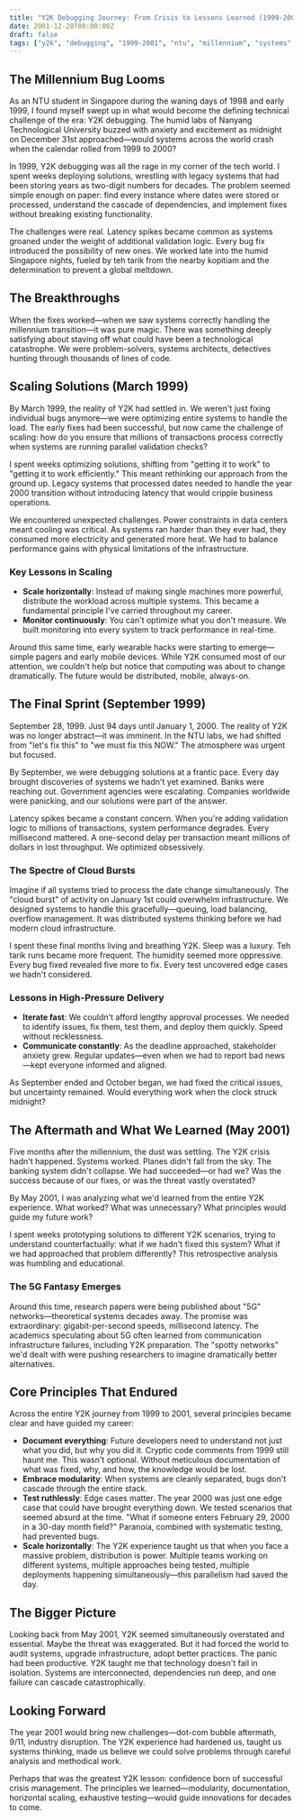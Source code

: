 ```yaml
---
title: "Y2K Debugging Journey: From Crisis to Lessons Learned (1999-2001)"
date: 2001-12-20T00:00:00Z
draft: false
tags: ["y2k", "debugging", "1999-2001", "ntu", "millennium", "systems", "crisis-management"]
---
```


## The Millennium Bug Looms

As an NTU student in Singapore during the waning days of 1998 and early 1999, I found myself swept up in what would become the defining technical challenge of the era: Y2K debugging. The humid labs of Nanyang Technological University buzzed with anxiety and excitement as midnight on December 31st approached—would systems across the world crash when the calendar rolled from 1999 to 2000?

In 1999, Y2K debugging was all the rage in my corner of the tech world. I spent weeks deploying solutions, wrestling with legacy systems that had been storing years as two-digit numbers for decades. The problem seemed simple enough on paper: find every instance where dates were stored or processed, understand the cascade of dependencies, and implement fixes without breaking existing functionality.

The challenges were real. Latency spikes became common as systems groaned under the weight of additional validation logic. Every bug fix introduced the possibility of new ones. We worked late into the humid Singapore nights, fueled by teh tarik from the nearby kopitiam and the determination to prevent a global meltdown.

## The Breakthroughs

When the fixes worked—when we saw systems correctly handling the millennium transition—it was pure magic. There was something deeply satisfying about staving off what could have been a technological catastrophe. We were problem-solvers, systems architects, detectives hunting through thousands of lines of code.

## Scaling Solutions (March 1999)

By March 1999, the reality of Y2K had settled in. We weren't just fixing individual bugs anymore—we were optimizing entire systems to handle the load. The early fixes had been successful, but now came the challenge of scaling: how do you ensure that millions of transactions process correctly when systems are running parallel validation checks?

I spent weeks optimizing solutions, shifting from "getting it to work" to "getting it to work efficiently." This meant rethinking our approach from the ground up. Legacy systems that processed dates needed to handle the year 2000 transition without introducing latency that would cripple business operations.

We encountered unexpected challenges. Power constraints in data centers meant cooling was critical. As systems ran harder than they ever had, they consumed more electricity and generated more heat. We had to balance performance gains with physical limitations of the infrastructure.

### Key Lessons in Scaling

- **Scale horizontally**: Instead of making single machines more powerful, distribute the workload across multiple systems. This became a fundamental principle I've carried throughout my career.
- **Monitor continuously**: You can't optimize what you don't measure. We built monitoring into every system to track performance in real-time.

Around this same time, early wearable hacks were starting to emerge—simple pagers and early mobile devices. While Y2K consumed most of our attention, we couldn't help but notice that computing was about to change dramatically. The future would be distributed, mobile, always-on.

## The Final Sprint (September 1999)

September 28, 1999. Just 94 days until January 1, 2000. The reality of Y2K was no longer abstract—it was imminent. In the NTU labs, we had shifted from "let's fix this" to "we must fix this NOW." The atmosphere was urgent but focused.

By September, we were debugging solutions at a frantic pace. Every day brought discoveries of systems we hadn't yet examined. Banks were reaching out. Government agencies were escalating. Companies worldwide were panicking, and our solutions were part of the answer.

Latency spikes became a constant concern. When you're adding validation logic to millions of transactions, system performance degrades. Every millisecond mattered. A one-second delay per transaction meant millions of dollars in lost throughput. We optimized obsessively.

### The Spectre of Cloud Bursts

Imagine if all systems tried to process the date change simultaneously. The "cloud burst" of activity on January 1st could overwhelm infrastructure. We designed systems to handle this gracefully—queuing, load balancing, overflow management. It was distributed systems thinking before we had modern cloud infrastructure.

I spent these final months living and breathing Y2K. Sleep was a luxury. Teh tarik runs became more frequent. The humidity seemed more oppressive. Every bug fixed revealed five more to fix. Every test uncovered edge cases we hadn't considered.

### Lessons in High-Pressure Delivery

- **Iterate fast**: We couldn't afford lengthy approval processes. We needed to identify issues, fix them, test them, and deploy them quickly. Speed without recklessness.
- **Communicate constantly**: As the deadline approached, stakeholder anxiety grew. Regular updates—even when we had to report bad news—kept everyone informed and aligned.

As September ended and October began, we had fixed the critical issues, but uncertainty remained. Would everything work when the clock struck midnight?

## The Aftermath and What We Learned (May 2001)

Five months after the millennium, the dust was settling. The Y2K crisis hadn't happened. Systems worked. Planes didn't fall from the sky. The banking system didn't collapse. We had succeeded—or had we? Was the success because of our fixes, or was the threat vastly overstated?

By May 2001, I was analyzing what we'd learned from the entire Y2K experience. What worked? What was unnecessary? What principles would guide my future work?

I spent weeks prototyping solutions to different Y2K scenarios, trying to understand counterfactually: what if we hadn't fixed this system? What if we had approached that problem differently? This retrospective analysis was humbling and educational.

### The 5G Fantasy Emerges

Around this time, research papers were being published about "5G" networks—theoretical systems decades away. The promise was extraordinary: gigabit-per-second speeds, millisecond latency. The academics speculating about 5G often learned from communication infrastructure failures, including Y2K preparation. The "spotty networks" we'd dealt with were pushing researchers to imagine dramatically better alternatives.

## Core Principles That Endured

Across the entire Y2K journey from 1999 to 2001, several principles became clear and have guided my career:

- **Document everything**: Future developers need to understand not just what you did, but why you did it. Cryptic code comments from 1999 still haunt me. This wasn't optional. Without meticulous documentation of what was fixed, why, and how, the knowledge would be lost.
- **Embrace modularity**: When systems are cleanly separated, bugs don't cascade through the entire stack.
- **Test ruthlessly**: Edge cases matter. The year 2000 was just one edge case that could have brought everything down. We tested scenarios that seemed absurd at the time. "What if someone enters February 29, 2000 in a 30-day month field?" Paranoia, combined with systematic testing, had prevented bugs.
- **Scale horizontally**: The Y2K experience taught us that when you face a massive problem, distribution is power. Multiple teams working on different systems, multiple approaches being tested, multiple deployments happening simultaneously—this parallelism had saved the day.

## The Bigger Picture

Looking back from May 2001, Y2K seemed simultaneously overstated and essential. Maybe the threat was exaggerated. But it had forced the world to audit systems, upgrade infrastructure, adopt better practices. The panic had been productive. Y2K taught me that technology doesn't fail in isolation. Systems are interconnected, dependencies run deep, and one failure can cascade catastrophically.

## Looking Forward

The year 2001 would bring new challenges—dot-com bubble aftermath, 9/11, industry disruption. The Y2K experience had hardened us, taught us systems thinking, made us believe we could solve problems through careful analysis and methodical work.

Perhaps that was the greatest Y2K lesson: confidence born of successful crisis management. The principles we learned—modularity, documentation, horizontal scaling, exhaustive testing—would guide innovations for decades to come.
